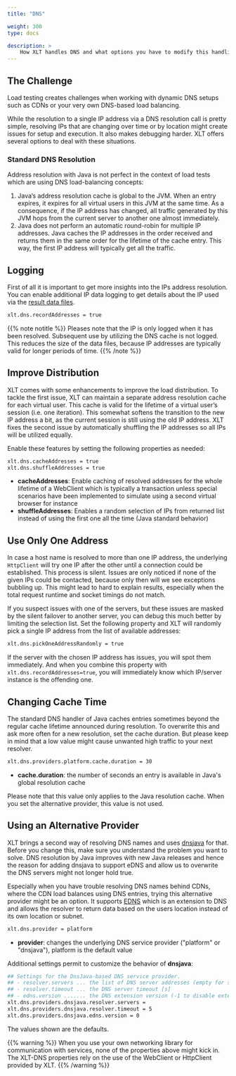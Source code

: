 ```yaml
---
title: "DNS"

weight: 300
type: docs

description: >
    How XLT handles DNS and what options you have to modify this handling as well as capture data.
---
```


## The Challenge

Load testing creates challenges when working with dynamic DNS setups such as CDNs or your very own DNS-based load balancing. 

While the resolution to a single IP address via a DNS resolution call is pretty simple, resolving IPs that are changing over time or by location might create issues for setup and execution. It also makes debugging harder. XLT offers several options to deal with these situations.

### Standard DNS Resolution
Address resolution with Java is not perfect in the context of load tests which are using DNS load-balancing concepts:

1. Java’s address resolution cache is global to the JVM. When an entry expires, it expires for all virtual users in this JVM at the same time. As a consequence, if the IP address has changed, all traffic generated by this JVM hops from the current server to another one almost immediately.
2. Java does not perform an automatic round-robin for multiple IP addresses. Java caches the IP addresses in the order received and returns them in the same order for the lifetime of the cache entry. This way, the first IP address will typically get all the traffic.

## Logging
First of all it is important to get more insights into the IPs address resolution. You can enable additional IP data logging to get details about the IP used via the [result data files](../150-results/#collected-values).

```bash
xlt.dns.recordAddresses = true
```
{{% note notitle %}}
Pleases note that the IP is only logged when it has been resolved. Subsequent use by utilizing the DNS cache is not logged. This reduces the size of the data files, because IP addresses are typically valid for longer periods of time.
{{% /note %}}


## Improve Distribution
XLT comes with some enhancements to improve the load distribution. To tackle the first issue, XLT can maintain a separate address resolution cache for each virtual user. This cache is valid for the lifetime of a virtual user’s session (i.e. one iteration). This somewhat softens the transition to the new IP address a bit, as the current session is still using the old IP address. XLT fixes the second issue by automatically shuffling the IP addresses so all IPs will be utilized equally.

Enable these features by setting the following properties as needed:

```bash
xlt.dns.cacheAddresses = true
xlt.dns.shuffleAddresses = true
```
* **cacheAddresses**: Enable caching of resolved addresses for the whole lifetime of a WebClient which is typically a transaction unless special scenarios have been implemented to simulate using a second virtual browser for instance
* **shuffleAddresses**: Enables a random selection of IPs from returned list instead of using the first one all the time (Java standard behavior)

## Use Only One Address
In case a host name is resolved to more than one IP address, the underlying `HttpClient` will try one IP after the other until a connection could be established. This process is silent. Issues are only noticed if none of the given IPs could be contacted, because only then will we see exceptions bubbling up. This might lead to hard to explain results, especially when the total request runtime and socket timings do not match.

If you suspect issues with one of the servers, but these issues are masked by the silent failover to another server, you can debug this much better by limiting the selection list. Set the following property and XLT will randomly pick a single IP address from the list of available addresses:

```bash
xlt.dns.pickOneAddressRandomly = true
```

If the server with the chosen IP address has issues, you will spot them immediately. And when you combine this property with `xlt.dns.recordAddresses=true`, you will immediately know which IP/server instance is the offending one.


## Changing Cache Time
The standard DNS handler of Java caches entries sometimes beyond the regular cache lifetime announced during resolution. To overwrite this and ask more often for a new resolution, set the cache duration. But please keep in mind that a low value might cause unwanted high traffic to your next resolver.

```bash
xlt.dns.providers.platform.cache.duration = 30
```
* **cache.duration**: the number of seconds an entry is available in Java's global resolution cache

Please note that this value only applies to the Java resolution cache. When you set the alternative provider, this value is not used.

## Using an Alternative Provider
XLT brings a second way of resolving DNS names and uses <a href="https://github.com/dnsjava/dnsjava" target="_blank">dnsjava</a> for that. Before you change this, make sure you understand the problem you want to solve. DNS resolution by Java improves ẃith new Java releases and hence the reason for adding dnsjava to support eDNS and allow us to overwrite the DNS servers might not longer hold true. 

Especially when you have trouble resolving DNS names behind CDNs, where the CDN load balances using DNS entries, trying this alternative provider might be an option. It supports <a href="https://tools.ietf.org/html/rfc7871" target="_blank">EDNS</a> which is an extension to DNS and allows the resolver to return data based on the users location instead of its own location or subnet.

```bash
xlt.dns.provider = platform
```

* **provider**: changes the underlying DNS service provider ("platform" or "dnsjava"), platform is the default value

Additional settings permit to customize the behavior of **dnsjava**:

```bash
## Settings for the DnsJava-based DNS service provider.
## - resolver.servers ... the list of DNS server addresses (empty for system defaults)
## - resolver.timeout ... the DNS server timeout [s]
## - edns.version ....... the DNS extension version (-1 to disable extensions)
xlt.dns.providers.dnsjava.resolver.servers =
xlt.dns.providers.dnsjava.resolver.timeout = 5
xlt.dns.providers.dnsjava.edns.version = 0
```
The values shown are the defaults.

{{% warning %}}
When you use your own networking library for communication with services, none of the properties above might kick in. The XLT-DNS properties rely on the use of the WebClient or HttpClient provided by XLT.
{{% /warning %}}
